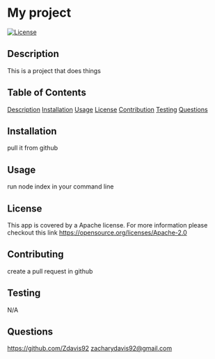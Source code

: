 # My project
  [![License](https://img.shields.io/badge/License-Apache_2.0-blue.svg)](https://opensource.org/licenses/Apache-2.0)
  ## Description
  This is a project that does things
  ## Table of Contents
  [Description](#description)
  [Installation](#installation)
  [Usage](#usage)
  [License](#license)
  [Contribution](#contibuting)
  [Testing](#testing)
  [Questions](#questions)
  ## Installation
  pull it from github
  ## Usage
  run node index in your command line
  ## License
  This app is covered by a Apache license. For more information please checkout this link <https://opensource.org/licenses/Apache-2.0>
  ## Contributing
  create a pull request in github
  ## Testing
  N/A
  ## Questions
  https://github.com/Zdavis92
  zacharydavis92@gmail.com
